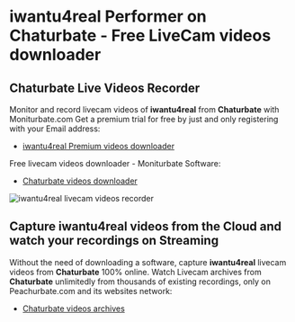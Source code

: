 # iwantu4real Performer on Chaturbate - Free LiveCam videos downloader

## Chaturbate Live Videos Recorder

Monitor and record livecam videos of **iwantu4real** from **Chaturbate** with Moniturbate.com
Get a premium trial for free by just and only registering with your Email address:
* [iwantu4real Premium videos downloader](https://moniturbate.com/request-demo-licence-key.html)

Free livecam videos downloader - Moniturbate Software:
* [Chaturbate videos downloader](https://moniturbate.com/moniturbate-download-software.html)

![iwantu4real livecam videos recorder](https://peachurnet.com/templates/moniturbate-software.png)


## Capture iwantu4real videos from the Cloud and watch your recordings on Streaming

Without the need of downloading a software, capture **iwantu4real** livecam videos from **Chaturbate** 100% online.
Watch Livecam archives from **Chaturbate** unlimitedly from thousands of existing recordings, only on Peachurbate.com and its websites network:
* [Chaturbate videos archives](https://peachurnet.com/)